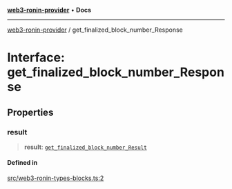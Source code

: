 [**web3-ronin-provider**](../README.md) • **Docs**

***

[web3-ronin-provider](../globals.md) / get\_finalized\_block\_number\_Response

# Interface: get\_finalized\_block\_number\_Response

## Properties

### result

> **result**: [`get_finalized_block_number_Result`](get_finalized_block_number_Result.md)

#### Defined in

[src/web3-ronin-types-blocks.ts:2](https://github.com/chuacw/web3-ronin-provider/blob/746ea3f5b1cadd8ceeca40298f62b32897e1ae69/src/web3-ronin-types-blocks.ts#L2)
